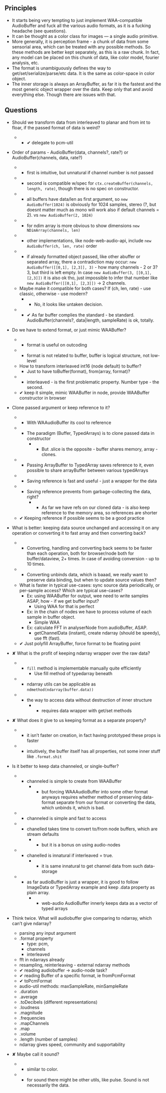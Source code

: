 
## Principles

* It starts being very tempting to just implement WAA-compatible AudioBuffer and fuck all the various audio formats, as it is a fucking headache (see questions).
* It can be thought as a color class for images — a single audio primitive.
* More generally, it is perception frame - a chunk of data from some sensorial area, which can be treated with any possible methods. So these methods are better kept separately, as this is a raw chunk. In fact, any model can be placed on this chunk of data, like color model, fourier analysis, etc.
* The format is unambiguously defines the way to get/set/serialize/parse/etc data. It is the same as color-space in color object.
* The inner storage is always an ArrayBuffer, as far it is the fastest and the most generic object wrapper over the data. Keep only that and avoid everything else. Though there are issues with that.


## Questions

* Should we transform data from interleaved to planar and from int to floar, if the passed format of data is weird?
	* - ✔ delegate to pcm-util
* Order of params - AudioBuffer(data, channels?, rate?) or AudioBuffer(channels, data, rate?)
	* + first is intuitive, but unnatural if channel number is not passed
	* - second is compatible w/spec for `ctx.createBuffer(channels, length, rate)`, though there is no spec on constructor.
	* + all buffers have data/len as first argument, so `new AudioBuffer(1024)` is obviously for 1024 samples, stereo (?, but doesnt matter much as mono will work also if default channels = 2). vs `new AudioBuffer(2, 1024)`
	* - for ndim array is more obvious to show dimensions `new NDimArray(channels, len)`
	* - other implementations, like node-web-audio-api, include `new AudioBuffer(ch, len, rate)` order
	* + if already formatted object passed, like other abuffer or separated array, there a contradiction may occur: `new AudioBuffer([[0,1], [2,3]], 3)` - how many channels - 2 or 3? 3, but third is left empty. In case `new AudioBuffer(3, [[0,1], [2,3]])` it is also ok tho, just impossible to infer that number like `new AudioBuffer([[0,1], [2,3]])` → 2 channels.
	* Maybe make it compatible for both cases? If (ch, len, rate) - use classic, otherwise - use modern?
		* - No, it looks like untaken decision.
	* - ✔ As far buffer complies the standard - be standard. AudioBuffer(channels?, data|length, sampleRate) is ok, totally.
* Do we have to extend format, or just mimic WAABuffer?
	* + format is useful on outcoding
	* - format is not related to buffer, buffer is logical structure, not low-level
	* How to transform interleaved int16 (node default) to buffer?
		* Just to have toBuffer(format), from(array, format)?
	* - interleaved - is the first problematic property. Number type - the second.
	* ✔ keep it simple, mimic WAABuffer in node, provide WAABuffer constructor in browser
* Clone passed argument or keep reference to it?
	* + With WAAudioBuffer its cool to reference
	* - The paradigm (Buffer, TypedArrays) is to clone passed data in constructor
		* + But .slice is the opposite - buffer shares memory, array - clones.
	* + Passing ArrayBuffer to TypedArray saves reference to it, even possible to share arrayBuffer between various typedArrays
	* + Saving reference is fast and useful - just a wrapper for the data
	* - Saving reference prevents from garbage-collecting the data, right?
		* + As far we have refs on our cloned data - is also keep reference to the memory area, so references are shorter
	* ✔ Keeping reference if possible seems to be a good practice
* What is better: keeping data source unchanged and accessing it on any operation or converting it to fast array and then converting back?
	* + Converting, handling and converting back seems to be faster than each operation, both for browser/node both for buffer/dataview, 2+ times. In case of avoiding conversion - up to 10 times.
	* - Converting unbinds data, which is baaad, we really want to preserve data binding, but when to update source values then?
	* What is faster in typical use-cases: sync source data periodically, or per-sample access? Which are typical use-cases?
		* Ex: using WAABuffer for output, wee need to write samples ASAP, how - if we get buffer input?
			* Using WAA for that is perfect
		* Ex: in the chain of nodes we have to process volume of each sample in buffer object.
			* Simple WAA
		* Ex: calculate FFT in analyserNode from audioBuffer, ASAP.
			* getChannelData (instant), create ndarray (should be speedy), use fft (fast).
	* ✔ Just polyfill ArrayBuffer, force format to be floating point
* ✘ What is the profit of keeping ndarray wrapper over the raw data?
	* - `fill` method is implementable manually quite efficiently
		* Use fill method of typedarray beneath
	* - ndarray utils can be applicable as `ndmethod(ndarray(buffer.data))`
	* + the way to access data without destruction of inner structure
		* - requires data wrapper with get/set methods
* ✘ What does it give to us keeping format as a separate property?
	* - it isn’t faster on creation, in fact having prototyped these props is faster
	* - intuitively, the buffer itself has all properties, not some inner stuff like `.format.shit`
* Is it better to keep data channeled, or single-buffer?
	* + channeled is simple to create from WAABuffer
		* - but forcing WAAAudioBuffer into some other format anyways requires whether method of preserving data-format separate from our format or converting the data, which unbinds it, which is bad.
	* + channeled is simple and fast to access
	* - chanelled takes time to convert to/from node buffers, which are stream defaults
		* + but it is a bonus on using audio-nodes
	* - chanelled is innatural if interleaved = true.
		* + it is same innatural to get channel data from such data-storage
	* - as far audioBuffer is just a wrapper, it is good to follow ImageData or TypedArray example and keep .data property as plain array.
		* + web-audio AudioBuffer innerly keeps data as a vector of typed arrays

* Think twice. What will audiobuffer give comparing to ndarray, which can’t give ndarray?
	* parsing any input argument
	* .format property
		* type: pcm,
		* channels
		* interleaved
	* fft in ndarrays already
	* resampling, reinterleaving - external ndarray methods
	* ✔ reading audiobuffer → audio-node task?
	* ✔ reading Buffer of a specific format, ie fromPcmFormat
	* ✔ toPcmFormat
	* audio-util methods: maxSampleRate, minSampleRate
	* .duration
	* .average
	* .toDecibels (different representations)
	* .loudness
	* .magnitude
	* .frequencies
	* .mapChannels
	* .map
	* .volume
	* .length (number of samples)
	* ndarray gives speed, community and supportability
* ✘ Maybe call it sound?
	* + similar to color.
	* - for sound there might be other utils, like pulse. Sound is not necessarily the data.